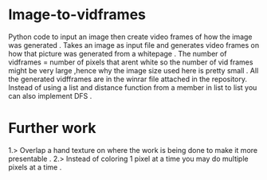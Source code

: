 # Image-to-vidframes
Python code to input an image then create video frames of how the image was generated . Takes an image as input file and generates video frames on how that picture was generated from a whitepage . The number of vidframes = number of pixels that arent white so the number of vid frames might be very large ,hence why the image size used here is pretty small .
All the generated vidfframes are in the winrar file attached in the repository. 
Instead of using a list and distance function from a member in list to list you can also implement DFS .


# Further work 
1.> Overlap a hand texture on where the work is being done to make it more presentable . 
2.> Instead of coloring 1 pixel at a time you may do multiple pixels at a time .
